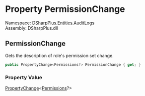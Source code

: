 # Property PermissionChange

Namespace: [DSharpPlus.Entities.AuditLogs](DSharpPlus.Entities.AuditLogs.md)  
Assembly: DSharpPlus.dll

## <a id="DSharpPlus_Entities_AuditLogs_DiscordAuditLogRoleUpdateEntry_PermissionChange"></a>PermissionChange

Gets the description of role's permission set change.

```csharp
public PropertyChange<Permissions?> PermissionChange { get; }
```

### Property Value

[PropertyChange](DSharpPlus.Entities.AuditLogs.PropertyChange\-1.md)<[Permissions](DSharpPlus.Permissions.md)?\>

